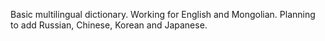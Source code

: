 Basic multilingual dictionary. Working for English and Mongolian. Planning to add Russian, Chinese, Korean and Japanese.
